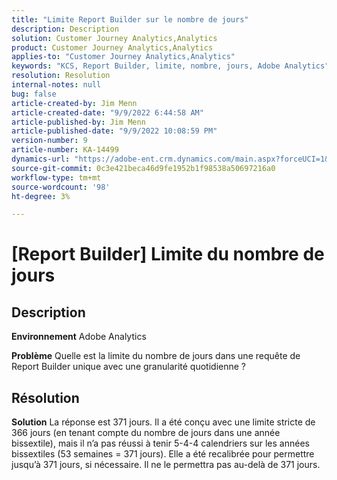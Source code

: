 ```yaml
---
title: "Limite Report Builder sur le nombre de jours"
description: Description
solution: Customer Journey Analytics,Analytics
product: Customer Journey Analytics,Analytics
applies-to: "Customer Journey Analytics,Analytics"
keywords: "KCS, Report Builder, limite, nombre, jours, Adobe Analytics"
resolution: Resolution
internal-notes: null
bug: false
article-created-by: Jim Menn
article-created-date: "9/9/2022 6:44:58 AM"
article-published-by: Jim Menn
article-published-date: "9/9/2022 10:08:59 PM"
version-number: 9
article-number: KA-14499
dynamics-url: "https://adobe-ent.crm.dynamics.com/main.aspx?forceUCI=1&pagetype=entityrecord&etn=knowledgearticle&id=fcd64fe9-0a30-ed11-9db1-0022480866ad"
source-git-commit: 0c3e421beca46d9fe1952b1f98538a50697216a0
workflow-type: tm+mt
source-wordcount: '98'
ht-degree: 3%

---
```


# [Report Builder] Limite du nombre de jours

## Description


<b>Environnement</b>
Adobe Analytics

<b>Problème</b>
Quelle est la limite du nombre de jours dans une requête de Report Builder unique avec une granularité quotidienne ?


## Résolution


<b>Solution</b>
La réponse est 371 jours.
Il a été conçu avec une limite stricte de 366 jours (en tenant compte du nombre de jours dans une année bissextile), mais il n’a pas réussi à tenir 5-4-4 calendriers sur les années bissextiles (53 semaines = 371 jours).
Elle a été recalibrée pour permettre jusqu’à 371 jours, si nécessaire.
Il ne le permettra pas au-delà de 371 jours.
